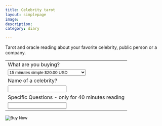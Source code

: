 ```yaml
--- 
title: Celebrity tarot 
layout: simplepage
image: 
description:  
category: diary

---
```



Tarot and oracle reading about your favorite celebrity, public person or a company. 


<form action="https://www.paypal.com/cgi-bin/webscr" method="post" target="_top">
  <input type="hidden" name="cmd" value="_s-xclick" />
  <input type="hidden" name="hosted_button_id" value="4L2Q66GMRHHMJ" />
  <table>
    <tr>
      <td>
        <input type="hidden" name="on0" value="What are you buying?"/>
        What are you buying?
      </td>
    </tr>
    <tr>
      <td>
        <select name="os0">
          <option value="15 minutes simple">
            15 minutes simple $20.00 USD
          </option>
          <option value="30 min general in-depth">
            30 min general in-depth $30.00 USD
          </option>
          <option value="40 min + list of questions">
            40 min + list of questions $40.00 USD
          </option>
        </select>
      </td>
    </tr>
    <tr>
      <td>
        <input type="hidden" name="on1" value="Name of a celebrity?"/>
        Name of a celebrity?
      </td>
    </tr>
    <tr>
      <td>
        <input type="text" name="os1" maxLength="200" />
      </td>
    </tr>
    <tr>
      <td>
        <input type="hidden" name="on2" value="Specific Questions - only for 40 minutes reading"/>
        Specific Questions - only for 40 minutes reading
      </td>
    </tr>
    <tr>
      <td>
        <input type="text" name="os2" maxLength="200" />
      </td>
    </tr>
  </table>
  <input type="hidden" name="currency_code" value="USD" />
  <input type="image" src="https://www.paypalobjects.com/en_US/i/btn/btn_buynowCC_LG.gif" border="0" name="submit" title="PayPal - The safer, easier way to pay online!" alt="Buy Now" />
</form>